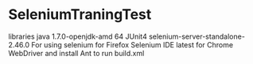 # SeleniumTraningTest
libraries
	java 1.7.0-openjdk-amd 64
	JUnit4
	selenium-server-standalone-2.46.0
For using selenium
 for Firefox Selenium IDE latest
 for Chrome WebDriver
 and install Ant to run build.xml	
